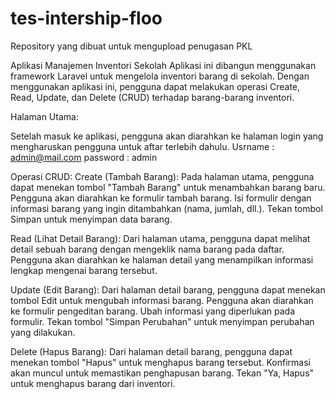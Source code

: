# tes-intership-floo
Repository yang dibuat untuk mengupload penugasan PKL

Aplikasi Manajemen Inventori Sekolah
Aplikasi ini dibangun menggunakan framework Laravel untuk mengelola inventori barang di sekolah. Dengan menggunakan aplikasi ini, pengguna dapat melakukan operasi Create, Read, Update, dan Delete (CRUD) terhadap barang-barang inventori.

Halaman Utama:

Setelah masuk ke aplikasi, pengguna akan diarahkan ke halaman login yang mengharuskan pengguna untuk aftar terlebih dahulu.
Usrname : admin@mail.com
password : admin

Operasi CRUD:
Create (Tambah Barang):
Pada halaman utama, pengguna dapat menekan tombol "Tambah Barang" untuk menambahkan barang baru.
Pengguna akan diarahkan ke formulir tambah barang.
Isi formulir dengan informasi barang yang ingin ditambahkan (nama, jumlah, dll.).
Tekan tombol Simpan untuk menyimpan data barang.

Read (Lihat Detail Barang):
Dari halaman utama, pengguna dapat melihat detail sebuah barang dengan mengeklik nama barang pada daftar.
Pengguna akan diarahkan ke halaman detail yang menampilkan informasi lengkap mengenai barang tersebut.

Update (Edit Barang):
Dari halaman detail barang, pengguna dapat menekan tombol Edit untuk mengubah informasi barang.
Pengguna akan diarahkan ke formulir pengeditan barang.
Ubah informasi yang diperlukan pada formulir.
Tekan tombol "Simpan Perubahan" untuk menyimpan perubahan yang dilakukan.

Delete (Hapus Barang):
Dari halaman detail barang, pengguna dapat menekan tombol "Hapus" untuk menghapus barang tersebut.
Konfirmasi akan muncul untuk memastikan penghapusan barang.
Tekan "Ya, Hapus" untuk menghapus barang dari inventori.
